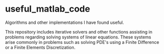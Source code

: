 # useful_matlab_code
Algorithms and other implementations I have found useful.

This repository includes iterative solvers and other functions assisting in problems regarding solving systems of linear equations. These systems arise commonly in problems such as solving PDE's using a Finite Difference or a Finite Elements Discretization.
